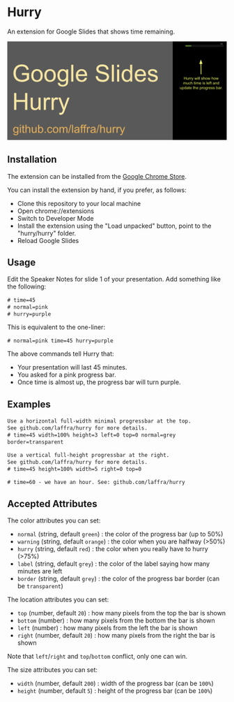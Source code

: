 # Hurry

An extension for Google Slides that shows time remaining.

![screenshot](/screenshot.png)

## Installation

The extension can be installed from the [Google Chrome Store](https://chrome.google.com/webstore/detail/hurry/jgohnchgelnnfebedaifkgbbemojgmol). 

You can install the extension by hand, if you prefer, as follows:
- Clone this repository to your local machine 
- Open chrome://extensions
- Switch to Developer Mode
- Install the extension using the "Load unpacked" button, point to the "hurry/hurry" folder. 
- Reload Google Slides

## Usage

Edit the Speaker Notes for slide 1 of your presentation. Add something like the following:

```
# time=45
# normal=pink
# hurry=purple
```

This is equivalent to the one-liner:

```
# normal=pink time=45 hurry=purple
```

The above commands tell Hurry that:
 - Your presentation will last 45 minutes. 
 - You asked for a pink progress bar.
 - Once time is almost up, the progress bar will turn purple.

## Examples

```
Use a horizontal full-width minimal progressbar at the top.
See github.com/laffra/hurry for more details.
# time=45 width=100% height=3 left=0 top=0 normal=grey border=transparent
```

```
Use a vertical full-height progressbar at the right. 
See github.com/laffra/hurry for more details.
# time=45 height=100% width=5 right=0 top=0
```

```
# time=60 - we have an hour. See: github.com/laffra/hurry
```

## Accepted Attributes

The color attributes you can set:
 - `normal` (string, default `green`) : the color of the progress bar (up to 50%)
 - `warning` (string, default `orange`) : the color when you are halfway (>50%) 
 - `hurry` (string, default `red`) : the color when you really have to hurry (>75%)
 - `label` (string, default `grey`) : the color of the label saying how many minutes are left
 - `border` (string, default `grey`) : the color of the progress bar border (can be `transparent`)

The location attributes you can set:
 - `top` (number, default `20`) : how many pixels from the top the bar is shown
 - `bottom` (number) : how many pixels from the bottom the bar is shown
 - `left` (number) : how many pixels from the left the bar is shown
 - `right` (number, default `20`) : how many pixels from the right the bar is shown

Note that `left`/`right` and `top`/`bottom` conflict, only one can win.

The size attributes you can set:
 - `width` (number, default `200`) : width of the progress bar (can be `100%`)
 - `height` (number, default `5`) : height of the progress bar (can be `100%`)
  
